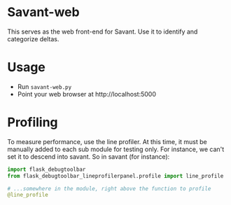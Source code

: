 # Savant-web
This serves as the web front-end for Savant. Use it to identify and
categorize deltas.

# Usage
* Run `savant-web.py`
* Point your web browser at http://localhost:5000

# Profiling
To measure performance, use the line profiler. At this time, it must be
manually added to each sub module for testing only. For instance, we
can't set it to descend into savant. So in savant (for instance):

```python
import flask_debugtoolbar
from flask_debugtoolbar_lineprofilerpanel.profile import line_profile

# ...somewhere in the module, right above the function to profile
@line_profile
```
